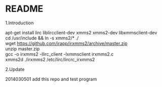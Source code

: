 README
=======================================
1.Introduction

apt-get install lirc liblircclient-dev xmms2 xmms2-dev libxmmsclient-dev  
cd /usr/include && ln -s xmms2/* ./  
wget https://github.com/irapp/irxmms2/archive/master.zip  
unzip master.zip  
gcc -o irxmms2 -llirc_client -lxmmsclient irxmms2.c  
xmms2d
./irxmms2 /etc/lirc/lircrc_irxmms2  

2.Update

2014030501 add this repo and test program

